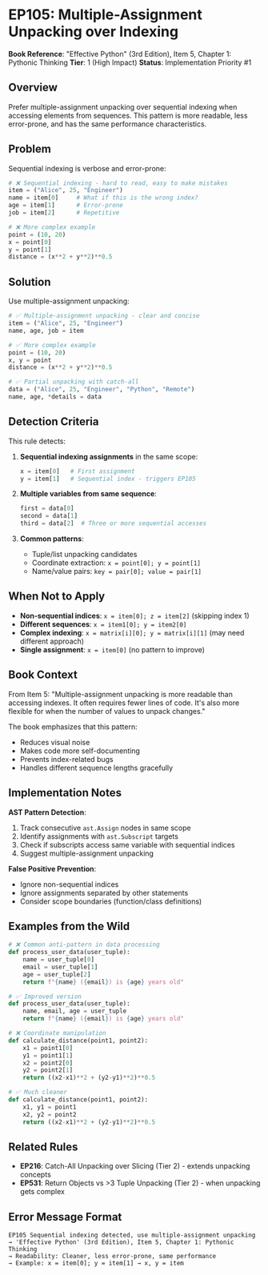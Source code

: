 # EP105: Multiple-Assignment Unpacking over Indexing

**Book Reference**: "Effective Python" (3rd Edition), Item 5, Chapter 1: Pythonic Thinking
**Tier**: 1 (High Impact)
**Status**: Implementation Priority #1

## Overview

Prefer multiple-assignment unpacking over sequential indexing when accessing elements from sequences. This pattern is more readable, less error-prone, and has the same performance characteristics.

## Problem

Sequential indexing is verbose and error-prone:

```python
# ❌ Sequential indexing - hard to read, easy to make mistakes
item = ("Alice", 25, "Engineer")
name = item[0]     # What if this is the wrong index?
age = item[1]      # Error-prone
job = item[2]      # Repetitive

# ❌ More complex example
point = (10, 20)
x = point[0]
y = point[1]
distance = (x**2 + y**2)**0.5
```

## Solution

Use multiple-assignment unpacking:

```python
# ✅ Multiple-assignment unpacking - clear and concise
item = ("Alice", 25, "Engineer")
name, age, job = item

# ✅ More complex example
point = (10, 20)
x, y = point
distance = (x**2 + y**2)**0.5

# ✅ Partial unpacking with catch-all
data = ("Alice", 25, "Engineer", "Python", "Remote")
name, age, *details = data
```

## Detection Criteria

This rule detects:

1. **Sequential indexing assignments** in the same scope:
   ```python
   x = item[0]   # First assignment
   y = item[1]   # Sequential index - triggers EP105
   ```

2. **Multiple variables from same sequence**:
   ```python
   first = data[0]
   second = data[1]
   third = data[2]  # Three or more sequential accesses
   ```

3. **Common patterns**:
   - Tuple/list unpacking candidates
   - Coordinate extraction: `x = point[0]; y = point[1]`
   - Name/value pairs: `key = pair[0]; value = pair[1]`

## When Not to Apply

- **Non-sequential indices**: `x = item[0]; z = item[2]` (skipping index 1)
- **Different sequences**: `x = item1[0]; y = item2[0]`
- **Complex indexing**: `x = matrix[i][0]; y = matrix[i][1]` (may need different approach)
- **Single assignment**: `x = item[0]` (no pattern to improve)

## Book Context

From Item 5: "Multiple-assignment unpacking is more readable than accessing indexes. It often requires fewer lines of code. It's also more flexible for when the number of values to unpack changes."

The book emphasizes that this pattern:
- Reduces visual noise
- Makes code more self-documenting
- Prevents index-related bugs
- Handles different sequence lengths gracefully

## Implementation Notes

**AST Pattern Detection**:
1. Track consecutive `ast.Assign` nodes in same scope
2. Identify assignments with `ast.Subscript` targets
3. Check if subscripts access same variable with sequential indices
4. Suggest multiple-assignment unpacking

**False Positive Prevention**:
- Ignore non-sequential indices
- Ignore assignments separated by other statements
- Consider scope boundaries (function/class definitions)

## Examples from the Wild

```python
# ❌ Common anti-pattern in data processing
def process_user_data(user_tuple):
    name = user_tuple[0]
    email = user_tuple[1]
    age = user_tuple[2]
    return f"{name} ({email}) is {age} years old"

# ✅ Improved version
def process_user_data(user_tuple):
    name, email, age = user_tuple
    return f"{name} ({email}) is {age} years old"

# ❌ Coordinate manipulation
def calculate_distance(point1, point2):
    x1 = point1[0]
    y1 = point1[1]
    x2 = point2[0]
    y2 = point2[1]
    return ((x2-x1)**2 + (y2-y1)**2)**0.5

# ✅ Much cleaner
def calculate_distance(point1, point2):
    x1, y1 = point1
    x2, y2 = point2
    return ((x2-x1)**2 + (y2-y1)**2)**0.5
```

## Related Rules

- **EP216**: Catch-All Unpacking over Slicing (Tier 2) - extends unpacking concepts
- **EP531**: Return Objects vs >3 Tuple Unpacking (Tier 2) - when unpacking gets complex

## Error Message Format

```
EP105 Sequential indexing detected, use multiple-assignment unpacking
→ 'Effective Python' (3rd Edition), Item 5, Chapter 1: Pythonic Thinking
→ Readability: Cleaner, less error-prone, same performance
→ Example: x = item[0]; y = item[1] → x, y = item
```
